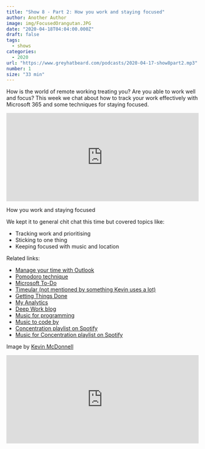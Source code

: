 ```yaml
---
title: "Show 8 - Part 2: How you work and staying focused"
author: Another Author
image: img/FocusedOrangutan.JPG
date: "2020-04-18T04:04:00.000Z"
draft: false
tags: 
  - shows
categories:
  - 2020
url: "https://www.greyhatbeard.com/podcasts/2020-04-17-show8part2.mp3"
number: 1
size: "33 min"
---
```


How is the world of remote working treating you? Are you able to work well and focus? This week we chat about how to track your work effectively with Microsoft 365 and some techniques for staying focused.

<iframe src="https://open.spotify.com/embed-podcast/episode/0uhfXIgSBvdf9EGcNsRJDl" width="100%" height="232" frameborder="0" allowtransparency="true" allow="encrypted-media"></iframe>

How you work and staying focused

We kept it to general chit chat this time but covered topics like:
- Tracking work and prioritising
- Sticking to one thing
- Keeping focused with music and location

Related links:
- [Manage your time with Outlook](https://techcommunity.microsoft.com/t5/outlook-blog/manage-your-time-while-working-from-home-with-outlook/ba-p/1303852)
- [Pomodoro technique](https://en.wikipedia.org/wiki/Pomodoro_Technique)
- [Microsoft To-Do](https://products.office.com/en-gb/microsoft-to-do-list-app)
- [Timeular (not mentioned by something Kevin uses a lot)](https://timeular.com/)
- [Getting Things Done](https://gettingthingsdone.com/)
- [My Analytics](https://products.office.com/en-us/business/myanalytics-personal-analytics)
- [Deep Work blog](https://www.calnewport.com/blog/)
- [Music for programming](https://www.musicforprogramming.net/)
- [Music to code by](http://mtcb.pwop.com/)
- [Concentration playlist on Spotify](https://open.spotify.com/album/5gon06itmscOUH31iXarGd?highlight=spotify:track:5HEABqKbBSpTWAPrtY4VBd)
- [Music for Concentration playlist on Spotify](https://open.spotify.com/playlist/37i9dQZF1DX3PFzdbtx1Us)

Image by [Kevin McDonnell](https://kevmcdonk.smugmug.com)


<iframe src="https://open.spotify.com/embed-podcast/episode/0uhfXIgSBvdf9EGcNsRJDl" width="100%" height="232" frameborder="0" allowtransparency="true" allow="encrypted-media"></iframe>
